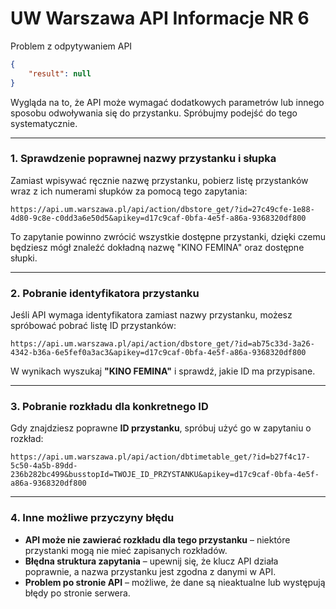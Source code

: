 # UW Warszawa API Informacje NR 6

Problem z odpytywaniem API

```json
{
    "result": null
}
```

Wygląda na to, że API może wymagać dodatkowych parametrów lub innego sposobu odwoływania się do przystanku. Spróbujmy podejść do tego systematycznie.

---

### **1. Sprawdzenie poprawnej nazwy przystanku i słupka**
Zamiast wpisywać ręcznie nazwę przystanku, pobierz listę przystanków wraz z ich numerami słupków za pomocą tego zapytania:

```
https://api.um.warszawa.pl/api/action/dbstore_get/?id=27c49cfe-1e88-4d80-9c8e-c0dd3a6e50d5&apikey=d17c9caf-0bfa-4e5f-a86a-9368320df800
```

To zapytanie powinno zwrócić wszystkie dostępne przystanki, dzięki czemu będziesz mógł znaleźć dokładną nazwę "KINO FEMINA" oraz dostępne słupki.

---

### **2. Pobranie identyfikatora przystanku**
Jeśli API wymaga identyfikatora zamiast nazwy przystanku, możesz spróbować pobrać listę ID przystanków:

```
https://api.um.warszawa.pl/api/action/dbstore_get/?id=ab75c33d-3a26-4342-b36a-6e5fef0a3ac3&apikey=d17c9caf-0bfa-4e5f-a86a-9368320df800
```

W wynikach wyszukaj **"KINO FEMINA"** i sprawdź, jakie ID ma przypisane.

---

### **3. Pobranie rozkładu dla konkretnego ID**
Gdy znajdziesz poprawne **ID przystanku**, spróbuj użyć go w zapytaniu o rozkład:

```
https://api.um.warszawa.pl/api/action/dbtimetable_get/?id=b27f4c17-5c50-4a5b-89dd-236b282bc499&busstopId=TWOJE_ID_PRZYSTANKU&apikey=d17c9caf-0bfa-4e5f-a86a-9368320df800
```

---

### **4. Inne możliwe przyczyny błędu**
- **API może nie zawierać rozkładu dla tego przystanku** – niektóre przystanki mogą nie mieć zapisanych rozkładów.
- **Błędna struktura zapytania** – upewnij się, że klucz API działa poprawnie, a nazwa przystanku jest zgodna z danymi w API.
- **Problem po stronie API** – możliwe, że dane są nieaktualne lub występują błędy po stronie serwera.
